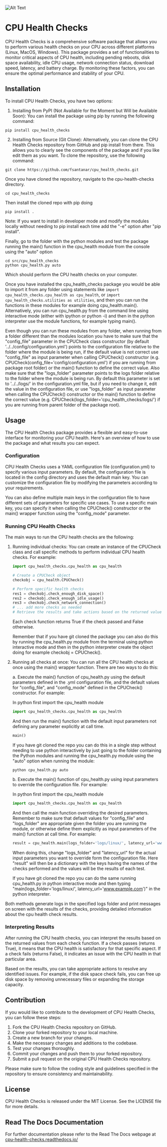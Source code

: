 ![Alt Text](docs/sphinx/_static/CPU_Health_Cheks.jpg)

# CPU Health Checks

CPU Health Checks is a comprehensive software package that allows you to perform various health checks on your CPU across different platforms (Linux, MacOS, Windows). This package provides a set of functionalities to monitor critical aspects of CPU health, including pending reboots, disk space availability, idle CPU usage, network connection status, download speed, latency, and battery charge. By monitoring these factors, you can ensure the optimal performance and stability of your CPU.

## Installation

To install CPU Health Checks, you have two options:

1. Installing from PyPI (Not Available for the Moment but Will be Available Soon): You can install the package using pip by running the following command:

```console
pip install cpu_health_checks
```

2. Installing from Source (Git Clone): Alternatively, you can clone the CPU Health Checks repository from GitHub and pip install from there. This allows you to clearly see the components of the package and if you like edit them as you want. To clone the repository, use the following command:

```shell
git clone https://github.com/fsantanar/cpu_health_checks.git
```
Once you have cloned the repository, navigate to the cpu-health-checks directory.

```shell
cd cpu_health_checks
```

Then install the cloned repo with pip doing 

```shell
pip install .
```

Note: If you want to install in developer mode and modify the modules locally without needing to pip install each time add the "-e" option after "pip install".

Finally, go to the folder with the python modules and test the package running the main() function in the cpu_health module from the console using the "auto" option

```shell
cd src/cpu_health_checks
python cpu_health.py auto
```

Which should perform the CPU health checks on your computer.

Once you have installed the cpu_health_checks package you would be able to import it from any folder using statements like `import cpu_health_checks.cpu_health as cpu_health`, or `import cpu_health_checks.utilities as utilities`, and then you can run the functions in these modules for example doing cpu_health.main(). Alternatively, you can run cpu_health.py from the command line using interactive mode (either with ipython or python -i) and then in the python interpreter use the module functions, for example typing main(). 

Even though you can run these modules from any folder, when running from a folder different than the modules location you have to make sure that the "config_file" parameter in the CPUCheck class constructor (by default '../../config/configuration.yml') points to the configuration file relative to the folder where the module is being run, if the default value is not correct use "config_file" as input parameter when calling CPUCheck() constructor (e.g. CPUCheck(config_file='config/configuration.yml') if you are running from package root folder) or the main() function to define the correct value. Also make sure that the "logs_folder" parameter points to the logs folder relative to the folder where the module is being run. By default this parameter is set to '../../logs/' in the configuration.yml file, but if you need to change it, edit the value in the configuration file, or use "logs_folder" as input parameter when calling the CPUCheck() constructor or the main() function to define the correct value (e.g. CPUCheck(logs_folder='cpu_health_checks/logs/') if you are running from parent folder of the package root).

## Usage
The CPU Health Checks package provides a flexible and easy-to-use interface for monitoring your CPU health. Here's an overview of how to use the package and what results you can expect.

### Configuration
CPU Health Checks uses a YAML configuration file (configuration.yml) to specify various input parameters. By default, the configuration file is located in the config directory and uses the default main key. You can customize the configuration file by modifying the parameters according to your requirements.

You can also define multiple main keys in the configuration file to have different sets of parameters for specific use cases. To use a specific main key, you can specify it when calling the CPUCheck() constructor or the main() wrapper function using the "config_mode" parameter.

### Running CPU Health Checks
The main ways to run the CPU health checks are the following:

1. Running individual checks: You can create an instance of the CPUCheck class and call specific methods to perform individual CPU health checks. For example:

   ```python
   import cpu_health_checks.cpu_health as cpu_health

   # Create a CPUCheck object
   checkobj = cpu_health.CPUCheck()

   # Perform specific health checks
   res1 = checkobj.check_enough_disk_space()
   res2 = checkobj.check_enough_idle_usage()
   res3 = checkobj.check_network_connection()
   # ... add more checks as needed
   # Retrieve the results and take actions based on the returned values
   ```

   Each check function returns True if the check passed and False otherwise.

   Remember that if you have git cloned the package you can also do this by running the cpu_health.py module from the terminal using python interactive mode and then in the python interpreter create the object doing for example checkobj = CPUCheck().

2. Running all checks at once: You can run all the CPU health checks at once using the main() wrapper function. There are two ways to do this:

      a. Execute the main() function of cpu_health.py using the default parameters defined in the .yml configuration file, and the default values for "config_file", and "config_mode" defined in the CPUCheck() constructor. For example:

      In python first import the cpu_health module
      ```python
      import cpu_health_checks.cpu_health as cpu_health
      ```

      And then run the main() function with the default input parameters not defining any parameter explicitly at call time.

      ```python
      main()
      ```

      If you have git cloned the repo you can do this in a single step without needing to use python interactively by just going to the folder containing the Python modules and running the cpu_health.py module using the "auto" option when running the module:

      ```shell
      python cpu_health.py auto
      ```

      b. Execute the main() function of cpu_health.py using input parameters to override the configuration file. For example:

      In python first import the cpu_health module
      ```python
      import cpu_health_checks.cpu_health as cpu_health
      ```

      And then call the main function overriding the desired parameters. Remember to make sure that default values for "config_file" and "logs_folder" are appropriate given the folder you are running the module, or otherwise define them explicitly as input parameters of the main() function at call time. For example:

      ```python
      result = cpu_health.main(logs_folder='logs/linux/', latency_url='www.example.com')
      ```

      When doing this, change "logs_folder" and "latency_url" for the actual input parameters you want to override form the configuration file.
      Here "result" will then be a dictionary with the keys having the names of the checks performed and the values will be the results of each test.

      If you have git cloned the repo you can do the same running cpu_health.py in python interactive mode and then typing "main(logs_folder='logs/linux/', latency_url='www.example.com')" in the python interpreter.


Both methods generate logs in the specified logs folder and print messages on screen with the results of the checks, providing detailed information about the cpu health check results.

### Interpreting Results
After running the CPU health checks, you can interpret the results based on the returned values from each check function. If a check passes (returns True), it means that the CPU health is satisfactory for that specific aspect. If a check fails (returns False), it indicates an issue with the CPU health in that particular area.

Based on the results, you can take appropriate actions to resolve any identified issues. For example, if the disk space check fails, you can free up disk space by removing unnecessary files or expanding the storage capacity.

## Contribution
If you would like to contribute to the development of CPU Health Checks, you can follow these steps:

1. Fork the CPU Health Checks repository on GitHub.
2. Clone your forked repository to your local machine.
3. Create a new branch for your changes.
4. Make the necessary changes and additions to the codebase.
5. Test your changes thoroughly.
6. Commit your changes and push them to your forked repository.
7. Submit a pull request on the original CPU Health Checks repository.

Please make sure to follow the coding style and guidelines specified in the repository to ensure consistency and maintainability.

## License
CPU Health Checks is released under the MIT License. See the LICENSE file for more details.

## Read The Docs Documentation

For further documentation please refer to the Read The Docs webpage at [cpu-health-checks.readthedocs.io/](https://cpu-health-checks.readthedocs.io/en/)
